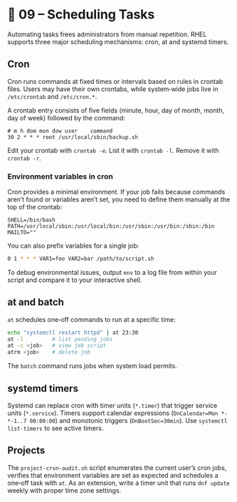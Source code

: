 # 📁 09 – Scheduling Tasks

Automating tasks frees administrators from manual repetition.  RHEL supports three major scheduling mechanisms: cron, at and systemd timers.

## Cron

Cron runs commands at fixed times or intervals based on rules in crontab files.  Users may have their own crontabs, while system‑wide jobs live in `/etc/crontab` and `/etc/cron.*`.

A crontab entry consists of five fields (minute, hour, day of month, month, day of week) followed by the command:

```
# m h dom mon dow user    command
30 2 * * * root /usr/local/sbin/backup.sh
```

Edit your crontab with `crontab -e`.  List it with `crontab -l`.  Remove it with `crontab -r`.

### Environment variables in cron

Cron provides a minimal environment.  If your job fails because commands aren’t found or variables aren’t set, you need to define them manually at the top of the crontab:

```
SHELL=/bin/bash
PATH=/usr/local/sbin:/usr/local/bin:/usr/sbin:/usr/bin:/sbin:/bin
MAILTO=""
```

You can also prefix variables for a single job:

```bash
0 1 * * * VAR1=foo VAR2=bar /path/to/script.sh
```

To debug environmental issues, output `env` to a log file from within your script and compare it to your interactive shell.

## at and batch

`at` schedules one‑off commands to run at a specific time:

```bash
echo "systemctl restart httpd" | at 23:30
at -l         # list pending jobs
at -c <job>   # view job script
atrm <job>    # delete job
```

The `batch` command runs jobs when system load permits.

## systemd timers

Systemd can replace cron with timer units (`*.timer`) that trigger service units (`*.service`).  Timers support calendar expressions (`OnCalendar=Mon *-*-1..7 00:00:00`) and monotonic triggers (`OnBootSec=30min`).  Use `systemctl list-timers` to see active timers.

## Projects

The `project-cron-audit.sh` script enumerates the current user’s cron jobs, verifies that environment variables are set as expected and schedules a one‑off task with `at`.  As an extension, write a timer unit that runs `dnf update` weekly with proper time zone settings.
